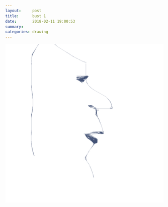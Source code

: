 ```yaml
---
layout:     post
title:      bust 1
date:       2018-02-11 19:00:53
summary:    
categories: drawing
---
```

![bust 1](/images/diary/bust-1.png ".")
